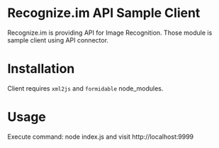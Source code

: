 Recognize.im API Sample Client
===============

Recognize.im is providing API for Image Recognition. Those module is sample client using API connector.

Installation
============

Client requires `xml2js` and `formidable` node_modules.

Usage
=====

Execute command: node index.js and visit http://localhost:9999